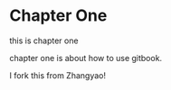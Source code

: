 # Chapter One

this is chapter one

chapter one is about how to use gitbook.

I fork this from Zhangyao!
